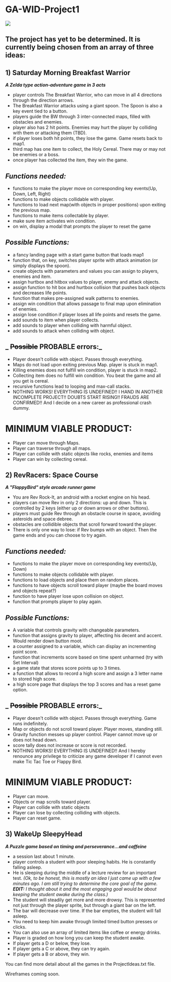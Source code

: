 # GA-WID-Project1
![](https://drive.google.com/open?id=1absjABynwnwKG8MHBgzaxet5G12emaKK)
## The project has yet to be determined. It is currently being chosen from an array of three ideas:

## 1) Saturday Morning Breakfast Warrior
**_A Zelda type action-adventure game in 3 acts_**
- player controls The Breakfast Warrior, who can move in all 4 directions through the direction arrows.
- The Breakfast Warrior attacks using a giant spoon. The Spoon is also a key event tied to a button.
- players guide the BW through 3 inter-connected maps, filled with obstacles and enemies.
- player also has 2 hit points. Enemies may hurt the player by colliding with them or attacking them (TBD).
- if player loses both hit points, they lose the game. Game resets back to map1.
- third map has one item to collect, the Holy Cereal. There may or may not be enemies or a boss.
- once player has collected the item, they win the game.

## _Functions needed:_
- functions to make the player move on corresponding key events(Up, Down, Left, Right)
- functions to make objects collidable with player.
- functions to load next map(with objects in proper positions) upon exiting the previous map.
- functions to make items collectable by player.
- make sure item activates win condition.
- on win, display a modal that prompts the player to reset the game

## _Possible Functions:_
- a fancy landing page with a start game button that loads map1
- function that, on key, switches player sprite with attack animation (or simply displays the spoon).
- create objects with parameters and values you can assign to players, enemies and item.
- assign hurtbox and hitbox values to player, enemy and attack objects.
- assign function to hit box and hurtbox collision that pushes back objects and decreases life points.
- function that makes pre-assigned walk patterns to enemies.
- assign win condition that allows passage to final map upon elimination of enemies.
- assign lose condition if player loses all life points and resets the game.
- add sounds to item when player collects.
- add sounds to player when colliding with harmful object.
- add sounds to attack when colliding with object.


## _ ~~Possible~~ PROBABLE errors:_
- Player doesn't collide with object. Passes through everything.
- Maps do not load upon exiting previous Map. player is stuck in map1.
- Killing enemies does not fulfill win condition, player is stuck in map2.
- Collecting item does no fulfill win condition. You beat the game and all you get is cereal.
- recursive functions lead to looping and max-call stacks.
- NOTHING WORKS! EVERYTHING IS UNDEFINED!! I HAND IN ANOTHER INCOMPLETE PROJECT!! DOUBTS START RISING!!
FRAUDS ARE CONFIRMED!! And I decide on a new career as professional crash dummy.

# MINIMUM VIABLE PRODUCT:
- Player can move through Maps.
- Player can traverse through all maps.
- Player can collide with static objects like rocks, enemies and items
- Player can win by collecting cereal.

## 2) RevRacers: Space Course
**_A "FlappyBird" style arcade runner game_**
- You are Rev Rock-It, an android with a rocket engine on his head.
- players can move Rev in only 2 directions: up and down. This is controlled by 2 keys (either up or down arrows or other buttons).
- players must guide Rev through an obstacle course in space, avoiding asteroids and space debree.
- obstacles are collidible objects that scroll forward toward the player.
- There is only one way to lose: if Rev bumps with an object. Then the game ends and you can choose to try again.

## _Functions needed:_
- functions to make the player move on corresponding key events(Up, Down)
- functions to make objects collidable with player.
- functions to load objects and place them on random places.
- functions to have objects scroll toward player (maybe the board moves and objects repeat?)
- function to have player lose upon collision on object.
- function that prompts player to play again.

## _Possible Functions:_
- A variable that controls gravity with changeable parameters.
- function that assigns gravity to player, affecting his decent and accent. Would render down button moot.
- a counter assigned to a variable, which can display an incrementing point score.
- function that increments score based on time spent unharmed (try with Set Interval)
- a game state that stores score points up to 3 times.
- a function that allows to record a high score and assign a 3 letter name to stored high score.
- a high score page that displays the top 3 scores and has a reset game option.

## _ ~~Possible~~ PROBABLE errors:_
- Player doesn't collide with object. Passes through everything. Game runs indefinitely.
- Map or objects do not scroll toward player. Player moves, standing still.
- Gravity function messes up player control. Player cannot move up or does not head down.
- score tally does not increase or score is not recorded.
- NOTHING WORKS! EVERYTHING IS UNDEFINED!! And I hereby renounce any privilege to criticize any game developer if I cannot even make Tic Tac Toe or Flappy Bird.

# MINIMUM VIABLE PRODUCT:
- Player can move.
- Objects or map scrolls toward player.
- Player can collide with static objects
- Player can lose by collecting colliding with objects.
- Player can reset game.

## 3) WakeUp SleepyHead
**_A Puzzle game based on timing and perseverance...and caffeine_**
- a session last about 1 minute.
- player controls a student with poor sleeping habits. He is constantly falling asleep.
- He is sleeping during the middle of a lecture review for an important test.
 _(Ok, to be honest, this is mostly an idea I just came up with a few minutes ago.
 I am still trying to determine the core goal of the game.
 **EDIT:** I thought about it and the most engaging goal would be about keeping the student awake during the class.)_
 - The student will steadily get more and more drowsy. This is represented not just through the player sprite, but through a giant bar on the left.
 - The bar will decrease over time. If the bar empties, the student will fall asleep.
 - You need to keep him awake through limited timed button presses or clicks.
 - You can also use an array of limited items like coffee or energy drinks.
 - Player is graded on how long you can keep the student awake.
 - If player gets a D or below, they lose.
 - If player gets a C or above, they can try again.
 - If player gets a B or above, they win.

 You can find more detail about all the games in the ProjectIdeas.txt file.

 Wireframes coming soon.
